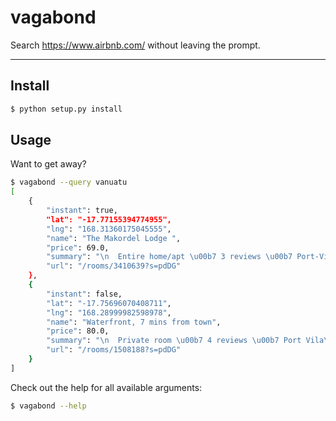 vagabond
===========

Search https://www.airbnb.com/ without leaving the prompt.

---

## Install

```bash
$ python setup.py install
```

## Usage

Want to get away?

```bash
$ vagabond --query vanuatu 
[
    {
        "instant": true,
        "lat": "-17.77155394774955",
        "lng": "168.31360175045555",
        "name": "The Makordel Lodge ",
        "price": 69.0,
        "summary": "\n  Entire home/apt \u00b7 3 reviews \u00b7 Port-Vila\n\n",
        "url": "/rooms/3410639?s=pdDG"
    },
    {
        "instant": false,
        "lat": "-17.75696070408711",
        "lng": "168.28999982598978",
        "name": "Waterfront, 7 mins from town",
        "price": 80.0,
        "summary": "\n  Private room \u00b7 4 reviews \u00b7 Port Vila\n\n",
        "url": "/rooms/1508188?s=pdDG"
    }
]
```

Check out the help for all available arguments:

```bash
$ vagabond --help
```
